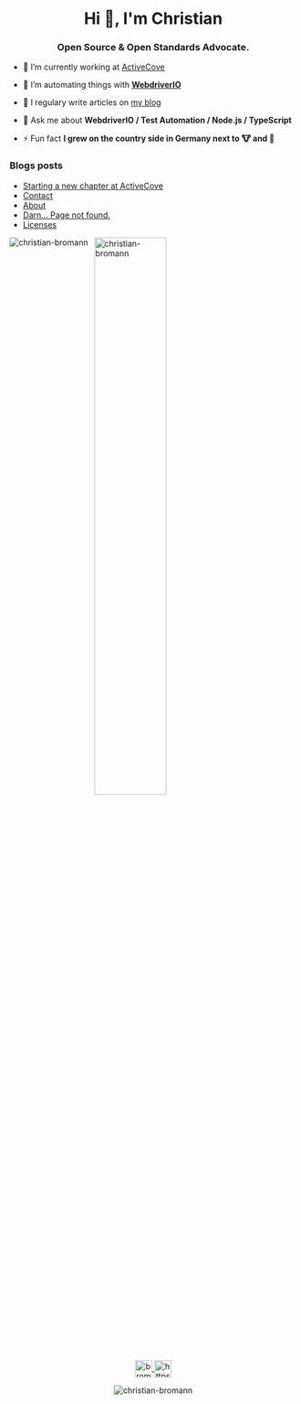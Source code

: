 <h1 align="center">Hi 👋, I'm Christian</h1>
<h3 align="center">Open Source & Open Standards Advocate.</h3>

- 🔭&nbsp;I’m currently working at [ActiveCove](https://github.com/activecove)

- 🤝&nbsp;I’m automating things with **[WebdriverIO](https://webdriver.io/)**

- 📝&nbsp;I regulary write articles on [my blog](https://bromann.dev)

- 💬&nbsp;Ask me about **WebdriverIO / Test Automation / Node.js / TypeScript**

- ⚡&nbsp;Fun fact **I grew on the country side in Germany next to 🐮 and 🐔**

### Blogs posts
<!-- BLOG-POST-LIST:START -->
- [Starting a new chapter at ActiveCove](https://bromann.dev/post/a-new-chapter/)
- [Contact](https://bromann.dev/contact/)
- [About](https://bromann.dev/about/)
- [Darn... Page not found.](https://bromann.dev/404/)
- [Licenses](https://bromann.dev/licenses/)
<!-- BLOG-POST-LIST:END -->

<p>
    <img align="left" src="https://github-readme-stats.vercel.app/api/top-langs/?username=christian-bromann&layout=compact&hide=html" alt="christian-bromann" />
</p>
<p>
    &nbsp;
    <img align="center" src="https://github-readme-stats.vercel.app/api?username=christian-bromann&show_icons=true&count_private=true" alt="christian-bromann" width="50%"/>
</p>

<p align="center">
    <a href="https://twitter.com/bromann" target="blank">
        <img align="center" src="https://cdn.jsdelivr.net/npm/simple-icons@3.0.1/icons/twitter.svg" alt="bromann" height="30" width="30" />
    </a>
    <a href="https://www.linkedin.com/in/christian-bromann/" target="blank">
        <img align="center" src="https://cdn.jsdelivr.net/npm/simple-icons@3.0.1/icons/linkedin.svg" alt="https://www.linkedin.com/in/christian-bromann/" height="30" width="30" />
    </a>
</p>

<p align="center">
    <img align="center" src="https://komarev.com/ghpvc/?username=christian-bromann" alt="christian-bromann" />
</p>